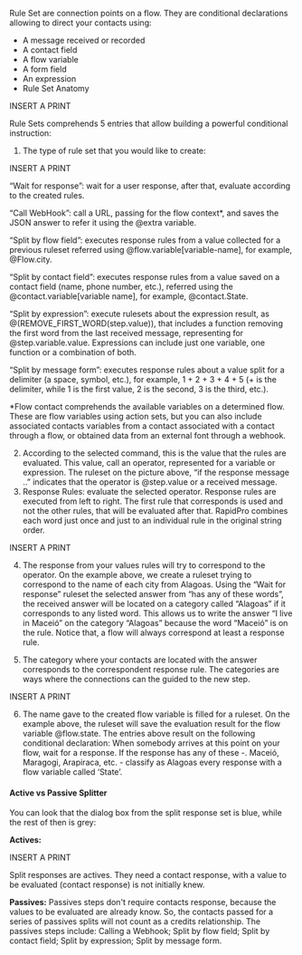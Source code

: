 Rule Set are connection points on a flow. They are conditional declarations allowing to direct your contacts using:

- A message received or recorded 
- A contact field
- A flow variable
- A form field
- An expression
- Rule Set Anatomy

INSERT A PRINT

Rule Sets comprehends 5 entries that allow building a powerful conditional instruction:

1. The type of rule set that you would like to create:

INSERT A PRINT

“Wait for response”: wait for a user response, after that, evaluate according to the created rules.

“Call WebHook”: call a URL, passing for the flow context*, and saves the JSON answer to refer it using the @extra variable.

“Split by flow field”: executes response rules from a value collected for a previous ruleset referred using @flow.variable[variable-name], for example, @Flow.city.

“Split by contact field”: executes response rules from a value saved on a contact field (name, phone number, etc.), referred using the @contact.variable[variable name], for example, @contact.State. 

“Split by expression”: execute rulesets about the expression result, as @(REMOVE_FIRST_WORD(step.value)), that includes a function removing the first word from the last received message, representing for @step.variable.value. Expressions can include just one variable, one function or a combination of both.

“Split by message form”: executes response rules about a value split for a delimiter (a space, symbol, etc.), for example, 1 + 2 + 3 + 4 + 5 (+ is the delimiter, while 1 is the first value, 2 is the second, 3 is the third, etc.).

*Flow contact comprehends the available variables on a determined flow. These are flow variables using action sets, but you can also include associated contacts variables from a contact associated with a contact through a flow, or obtained data from an external font through a webhook.

2. According to the selected command, this is the value that the rules are evaluated. This value, call an operator, represented for a variable or expression. The ruleset on the picture above, “if the response message ..” indicates that the operator is @step.value or a received message.
3. Response Rules: evaluate the selected operator. Response rules are executed from left to right. The first rule that corresponds is used and not the other rules, that will be evaluated after that. RapidPro combines each word just once and just to an individual rule in the original string order.

INSERT A PRINT

4. The response from your values rules will try to correspond to the operator. On the example above, we create a ruleset trying to correspond to the name of each city from Alagoas. Using the “Wait for response” ruleset the selected answer from “has any of these words”, the received answer will be located on a category called “Alagoas” if it corresponds to any listed word. This allows us to write the answer “I live in Maceió” on the category “Alagoas” because the word “Maceió” is on the rule. Notice that, a flow will always correspond at least a response rule.

5. The category where your contacts are located with the answer corresponds to the correspondent response rule. The categories are ways where the connections can the guided to the new step.

INSERT A PRINT

6. The name gave to the created flow variable is filled for a ruleset. On the example above, the ruleset will save the evaluation result for the flow variable @flow.state.
The entries above result on the following conditional declaration:
When somebody arrives at this point on your flow, wait for a response. If the response has any of these -. Maceió, Maragogi, Arapiraca, etc. - classify as Alagoas every response with a flow variable called ‘State’.

#### Active vs Passive Splitter ####
You can look that the dialog box from the split response set is blue, while the rest of then is grey:

**Actives:**

INSERT A PRINT

Split responses are actives. They need a contact response, with a value to be evaluated (contact response) is not initially knew.


**Passives:**
Passives steps don't require contacts response, because the values to be evaluated are already know. So, the contacts passed for a series of passives splits will not count as a credits relationship.
The passives steps include:
Calling a Webhook;
Split by flow field;
Split by contact field;
Split by expression;
Split by message form.
